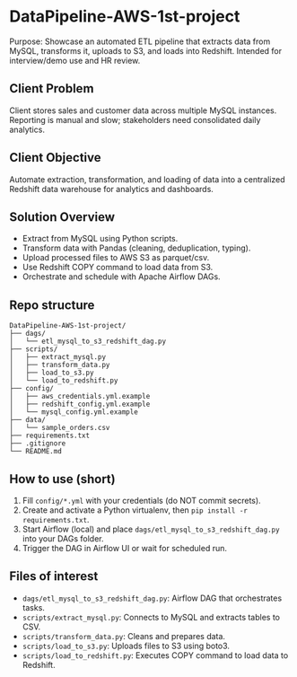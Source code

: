 # DataPipeline-AWS-1st-project
Purpose: Showcase an automated ETL pipeline that extracts data from MySQL, transforms it, uploads to S3, and loads into Redshift. Intended for interview/demo use and HR review.

## Client Problem
Client stores sales and customer data across multiple MySQL instances. Reporting is manual and slow; stakeholders need consolidated daily analytics.

## Client Objective
Automate extraction, transformation, and loading of data into a centralized Redshift data warehouse for analytics and dashboards.

## Solution Overview
- Extract from MySQL using Python scripts.
- Transform data with Pandas (cleaning, deduplication, typing).
- Upload processed files to AWS S3 as parquet/csv.
- Use Redshift COPY command to load data from S3.
- Orchestrate and schedule with Apache Airflow DAGs.

## Repo structure
```
DataPipeline-AWS-1st-project/
├── dags/
│   └── etl_mysql_to_s3_redshift_dag.py
├── scripts/
│   ├── extract_mysql.py
│   ├── transform_data.py
│   ├── load_to_s3.py
│   └── load_to_redshift.py
├── config/
│   ├── aws_credentials.yml.example
│   ├── redshift_config.yml.example
│   └── mysql_config.yml.example
├── data/
│   └── sample_orders.csv
├── requirements.txt
├── .gitignore
└── README.md
```

## How to use (short)
1. Fill `config/*.yml` with your credentials (do NOT commit secrets).
2. Create and activate a Python virtualenv, then `pip install -r requirements.txt`.
3. Start Airflow (local) and place `dags/etl_mysql_to_s3_redshift_dag.py` into your DAGs folder.
4. Trigger the DAG in Airflow UI or wait for scheduled run.

## Files of interest
- `dags/etl_mysql_to_s3_redshift_dag.py`: Airflow DAG that orchestrates tasks.
- `scripts/extract_mysql.py`: Connects to MySQL and extracts tables to CSV.
- `scripts/transform_data.py`: Cleans and prepares data.
- `scripts/load_to_s3.py`: Uploads files to S3 using boto3.
- `scripts/load_to_redshift.py`: Executes COPY command to load data to Redshift.
